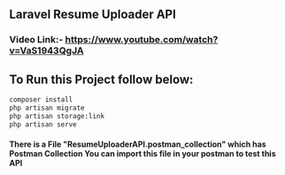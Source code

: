 ## Laravel Resume Uploader API
### Video Link:- https://www.youtube.com/watch?v=VaS1943QgJA

## To Run this Project follow below:

```bash
composer install
php artisan migrate
php artisan storage:link
php artisan serve
```

#### There is a File "ResumeUploaderAPI.postman_collection" which has Postman Collection You can import this file in your postman to test this API

